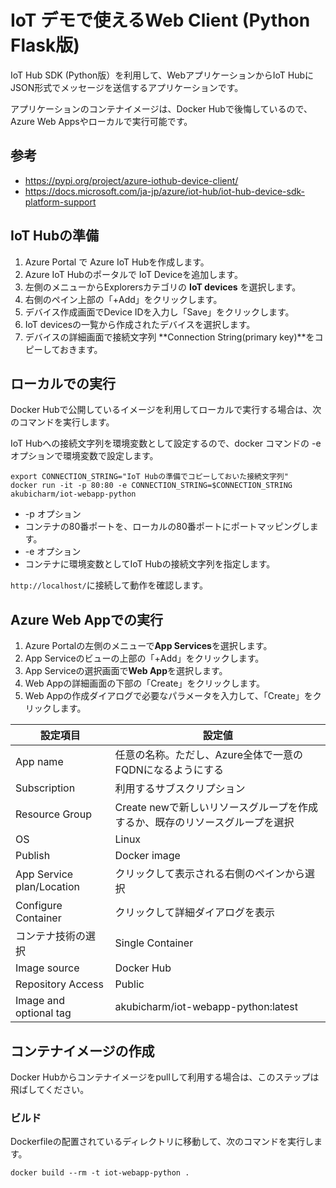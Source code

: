 # IoT デモで使えるWeb Client (Python Flask版)

IoT Hub SDK (Python版）を利用して、WebアプリケーションからIoT HubにJSON形式でメッセージを送信するアプリケーションです。

アプリケーションのコンテナイメージは、Docker Hubで後悔しているので、Azure Web Appsやローカルで実行可能です。

## 参考
* https://pypi.org/project/azure-iothub-device-client/
* https://docs.microsoft.com/ja-jp/azure/iot-hub/iot-hub-device-sdk-platform-support


## IoT Hubの準備

1. Azure Portal で Azure IoT Hubを作成します。
1. Azure IoT Hubのポータルで IoT Deviceを追加します。
 1. 左側のメニューからExplorersカテゴリの **IoT devices** を選択します。
 1. 右側のペイン上部の「+Add」をクリックします。
 1. デバイス作成画面でDevice IDを入力し「Save」をクリックします。
1. IoT devicesの一覧から作成されたデバイスを選択します。
1. デバイスの詳細画面で接続文字列 **Connection String(primary key)**をコピーしておきます。


## ローカルでの実行

Docker Hubで公開しているイメージを利用してローカルで実行する場合は、次のコマンドを実行します。

IoT Hubへの接続文字列を環境変数として設定するので、docker コマンドの -e オプションで環境変数で設定します。
```
export CONNECTION_STRING="IoT Hubの準備でコピーしておいた接続文字列"
docker run -it -p 80:80 -e CONNECTION_STRING=$CONNECTION_STRING akubicharm/iot-webapp-python
```

* -p オプション
 * コンテナの80番ポートを、ローカルの80番ポートにポートマッピングします。
* -e オプション
 * コンテナに環境変数としてIoT Hubの接続文字列を指定します。

`http://localhost/`に接続して動作を確認します。


## Azure Web Appでの実行

1. Azure Portalの左側のメニューで**App Services**を選択します。
1. App Serviceのビューの上部の「+Add」をクリックします。
1. App Serviceの選択画面で**Web App**を選択します。
1. Web Appの詳細画面の下部の「Create」をクリックします。
1. Web Appの作成ダイアログで必要なパラメータを入力して、「Create」をクリックします。

|設定項目|設定値|
|---|---|
|App name|任意の名称。ただし、Azure全体で一意のFQDNになるようにする|
|Subscription|利用するサブスクリプション|
|Resource Group|Create newで新しいリソースグループを作成するか、既存のリソースグループを選択|
|OS|Linux|
|Publish|Docker image|
|App Service plan/Location|クリックして表示される右側のペインから選択|
|Configure Container|クリックして詳細ダイアログを表示|
|コンテナ技術の選択|Single Container|
|Image source|Docker Hub|
|Repository Access|Public|
|Image and optional tag|akubicharm/iot-webapp-python:latest|


## コンテナイメージの作成

Docker Hubからコンテナイメージをpullして利用する場合は、このステップは飛ばしてください。

### ビルド
Dockerfileの配置されているディレクトリに移動して、次のコマンドを実行します。
```
docker build --rm -t iot-webapp-python .
```
